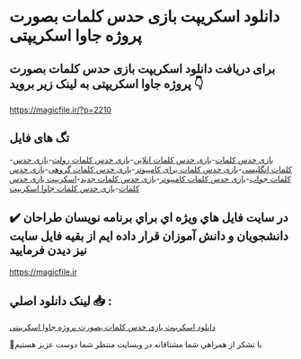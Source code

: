 # دانلود اسکریپت بازی حدس کلمات بصورت پروژه جاوا اسکریپتی

## برای دریافت دانلود اسکریپت بازی حدس کلمات بصورت پروژه جاوا اسکریپتی به لینک زیر بروید 👇

https://magicfile.ir/?p=2210

## تگ های فایل

-[بازی حدس کلمات](https://magicfile.ir/product/%d8%a7%d8%b3%da%a9%d8%b1%db%8c%d9%be%d8%aa-%d8%a8%d8%a7%d8%b2%db%8c-%d8%ad%d8%af%d8%b3-%da%a9%d9%84%d9%85%d8%a7%d8%aa-%d8%a8%d8%b5%d9%88%d8%b1%d8%aa-%d9%be%d8%b1%d9%88%da%98%d9%87-%d8%ac%d8%a7%d9%88%d8%a7-%d8%a7%d8%b3%da%a9%d8%b1%db%8c%d9%be%d8%aa%db%8c/)-[بازی حدس کلمات انلاین](https://magicfile.ir/product/%d8%a7%d8%b3%da%a9%d8%b1%db%8c%d9%be%d8%aa-%d8%a8%d8%a7%d8%b2%db%8c-%d8%ad%d8%af%d8%b3-%da%a9%d9%84%d9%85%d8%a7%d8%aa-%d8%a8%d8%b5%d9%88%d8%b1%d8%aa-%d9%be%d8%b1%d9%88%da%98%d9%87-%d8%ac%d8%a7%d9%88%d8%a7-%d8%a7%d8%b3%da%a9%d8%b1%db%8c%d9%be%d8%aa%db%8c/)-[بازی حدس کلمات رولت](https://magicfile.ir/product/%d8%a7%d8%b3%da%a9%d8%b1%db%8c%d9%be%d8%aa-%d8%a8%d8%a7%d8%b2%db%8c-%d8%ad%d8%af%d8%b3-%da%a9%d9%84%d9%85%d8%a7%d8%aa-%d8%a8%d8%b5%d9%88%d8%b1%d8%aa-%d9%be%d8%b1%d9%88%da%98%d9%87-%d8%ac%d8%a7%d9%88%d8%a7-%d8%a7%d8%b3%da%a9%d8%b1%db%8c%d9%be%d8%aa%db%8c/)-[بازی حدس کلمات انگلیسی](https://magicfile.ir/product/%d8%a7%d8%b3%da%a9%d8%b1%db%8c%d9%be%d8%aa-%d8%a8%d8%a7%d8%b2%db%8c-%d8%ad%d8%af%d8%b3-%da%a9%d9%84%d9%85%d8%a7%d8%aa-%d8%a8%d8%b5%d9%88%d8%b1%d8%aa-%d9%be%d8%b1%d9%88%da%98%d9%87-%d8%ac%d8%a7%d9%88%d8%a7-%d8%a7%d8%b3%da%a9%d8%b1%db%8c%d9%be%d8%aa%db%8c/)-[بازی حدس کلمات برای کامپیوتر](https://magicfile.ir/product/%d8%a7%d8%b3%da%a9%d8%b1%db%8c%d9%be%d8%aa-%d8%a8%d8%a7%d8%b2%db%8c-%d8%ad%d8%af%d8%b3-%da%a9%d9%84%d9%85%d8%a7%d8%aa-%d8%a8%d8%b5%d9%88%d8%b1%d8%aa-%d9%be%d8%b1%d9%88%da%98%d9%87-%d8%ac%d8%a7%d9%88%d8%a7-%d8%a7%d8%b3%da%a9%d8%b1%db%8c%d9%be%d8%aa%db%8c/)-[بازی حدس کلمات گروهی](https://magicfile.ir/product/%d8%a7%d8%b3%da%a9%d8%b1%db%8c%d9%be%d8%aa-%d8%a8%d8%a7%d8%b2%db%8c-%d8%ad%d8%af%d8%b3-%da%a9%d9%84%d9%85%d8%a7%d8%aa-%d8%a8%d8%b5%d9%88%d8%b1%d8%aa-%d9%be%d8%b1%d9%88%da%98%d9%87-%d8%ac%d8%a7%d9%88%d8%a7-%d8%a7%d8%b3%da%a9%d8%b1%db%8c%d9%be%d8%aa%db%8c/)-[بازی حدس کلمات جواب](https://magicfile.ir/product/%d8%a7%d8%b3%da%a9%d8%b1%db%8c%d9%be%d8%aa-%d8%a8%d8%a7%d8%b2%db%8c-%d8%ad%d8%af%d8%b3-%da%a9%d9%84%d9%85%d8%a7%d8%aa-%d8%a8%d8%b5%d9%88%d8%b1%d8%aa-%d9%be%d8%b1%d9%88%da%98%d9%87-%d8%ac%d8%a7%d9%88%d8%a7-%d8%a7%d8%b3%da%a9%d8%b1%db%8c%d9%be%d8%aa%db%8c/)-[بازی حدس کلمات کامپیوتر](https://magicfile.ir/product/%d8%a7%d8%b3%da%a9%d8%b1%db%8c%d9%be%d8%aa-%d8%a8%d8%a7%d8%b2%db%8c-%d8%ad%d8%af%d8%b3-%da%a9%d9%84%d9%85%d8%a7%d8%aa-%d8%a8%d8%b5%d9%88%d8%b1%d8%aa-%d9%be%d8%b1%d9%88%da%98%d9%87-%d8%ac%d8%a7%d9%88%d8%a7-%d8%a7%d8%b3%da%a9%d8%b1%db%8c%d9%be%d8%aa%db%8c/)-[بازی حدس کلمات جدید](https://magicfile.ir/product/%d8%a7%d8%b3%da%a9%d8%b1%db%8c%d9%be%d8%aa-%d8%a8%d8%a7%d8%b2%db%8c-%d8%ad%d8%af%d8%b3-%da%a9%d9%84%d9%85%d8%a7%d8%aa-%d8%a8%d8%b5%d9%88%d8%b1%d8%aa-%d9%be%d8%b1%d9%88%da%98%d9%87-%d8%ac%d8%a7%d9%88%d8%a7-%d8%a7%d8%b3%da%a9%d8%b1%db%8c%d9%be%d8%aa%db%8c/)-[اسکریپت بازی حدس کلمات](https://magicfile.ir/product/%d8%a7%d8%b3%da%a9%d8%b1%db%8c%d9%be%d8%aa-%d8%a8%d8%a7%d8%b2%db%8c-%d8%ad%d8%af%d8%b3-%da%a9%d9%84%d9%85%d8%a7%d8%aa-%d8%a8%d8%b5%d9%88%d8%b1%d8%aa-%d9%be%d8%b1%d9%88%da%98%d9%87-%d8%ac%d8%a7%d9%88%d8%a7-%d8%a7%d8%b3%da%a9%d8%b1%db%8c%d9%be%d8%aa%db%8c/)-[بازی حدس کلمات جاوا اسکریپت](https://magicfile.ir/product/%d8%a7%d8%b3%da%a9%d8%b1%db%8c%d9%be%d8%aa-%d8%a8%d8%a7%d8%b2%db%8c-%d8%ad%d8%af%d8%b3-%da%a9%d9%84%d9%85%d8%a7%d8%aa-%d8%a8%d8%b5%d9%88%d8%b1%d8%aa-%d9%be%d8%b1%d9%88%da%98%d9%87-%d8%ac%d8%a7%d9%88%d8%a7-%d8%a7%d8%b3%da%a9%d8%b1%db%8c%d9%be%d8%aa%db%8c/)

## ✔️ در سايت فايل هاي ويژه اي براي برنامه نويسان طراحان دانشجويان و دانش آموزان قرار داده ايم از بقيه فايل سايت نيز ديدن فرماييد

https://magicfile.ir


## لينک دانلود اصلي 📥 :

[دانلود اسکریپت بازی حدس کلمات بصورت پروژه جاوا اسکریپتی](https://magicfile.ir/product/%d8%a7%d8%b3%da%a9%d8%b1%db%8c%d9%be%d8%aa-%d8%a8%d8%a7%d8%b2%db%8c-%d8%ad%d8%af%d8%b3-%da%a9%d9%84%d9%85%d8%a7%d8%aa-%d8%a8%d8%b5%d9%88%d8%b1%d8%aa-%d9%be%d8%b1%d9%88%da%98%d9%87-%d8%ac%d8%a7%d9%88%d8%a7-%d8%a7%d8%b3%da%a9%d8%b1%db%8c%d9%be%d8%aa%db%8c/) 


🙏با تشکر از همراهي شما مشتاقانه در وبسایت منتظر شما دوست عزیز هستیم

